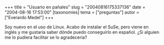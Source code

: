 +++
title = "Usuario en pañales"
slug = "20040816175337136"
date = "2004-08-16 17:53:00"
[taxonomies]
tema = ["preguntas"]
autor = ["Everardo Medel"]
+++

Soy nuevo en el uso de Linux. Acabo de instalar el SuSe, pero viene en
inglés y me gustaría saber dónde puedo conseguirlo en español. ¿Si
alguien me lo pudiera facilitar se lo agradeceria?

